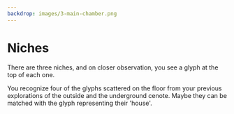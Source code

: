 ```yaml
---
backdrop: images/3-main-chamber.png
---
```


# Niches

There are three niches, and on closer observation, you see a glyph at the top of each one.

You recognize four of the glyphs scattered on the floor from your previous explorations of the outside and the underground cenote. Maybe they can be matched with the glyph representing their 'house'.

<Matching/>
